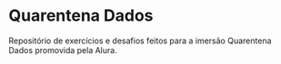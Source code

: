 # Quarentena Dados

Repositório de exercícios e desafios feitos para a imersão Quarentena Dados promovida pela Alura.
